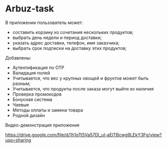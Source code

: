 # Arbuz-task

В приложении пользователь может:
- составить корзину из сочетания нескольких продуктов;
- выбрать день недели и период доставки;
- указать адрес доставки, телефон, имя заказчика;
- выбрать срок подписки на доставку этих продуктов;


Добавлены: 
- Аутентификация по OTP
- Валидация полей
- Учитывается, что вес у крупных овощей и фруктов может быть разным;
- Учитывается, что продукты после заказа могут выйти из наличия
- Проверка промокодов
- Бонусная система
- Чаевые
- Методы оплаты и замена товара
- Родной дизайн


Видео-демонстрация приложения

https://drive.google.com/file/d/1h1qTt5Va57Dl_uI-aElTBcwg9LEkY3Fg/view?usp=sharing
